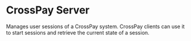 # CrossPay Server

Manages user sessions of a CrossPay system. CrossPay clients can use it to start sessions and retrieve the current state of a session.
